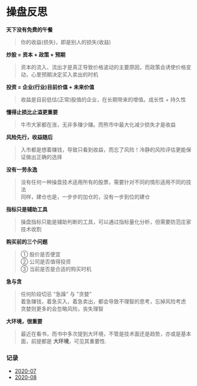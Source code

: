 # 操盘反思

**天下没有免费的午餐**

> 你的收益(损失)，即是别人的损失(收益)

**炒股 = 资本 + 政策 + 预期**

> 资本的流入、流出才是真正导致价格波动的主要原因，而政策会诱使价格变动，心里预期决定买入卖出的时机

**投资 = 企业(行业)目前价值 + 未来价值**

> 收益是目前低估(正常)股值的企业，在长期带来的增值。成长性 + 持久性

**懂得止损比止溢更重要**

> 牛市大家都在涨，无非多赚少赚。而熊市中最大化减少损失才是收益

**风险先行，收益随后**

> 入市都是想着赚钱，导致只看到收益，而忘了风险！冷静的风险评估更能保证做出正确的选择

**没有一劳永逸**

> 没有任何一种操盘技术适用所有的股票，需要针对不同的情形适用不同的技法  
> 同样，建仓也是，一步步的加仓的，没有一步到位的建仓

**指标只是辅助工具**

> 操盘指标只能是辅助判断的工具，可以通过指标量化分析，但需要防范庄家技术收割

**购买前的三个问题**

> ① 股价是否便宜  
> ② 公司是否值得投资  
> ③ 当前是否是合适的购买时机

**急与贪**

> 任何阶段切忌 "急躁" 与 "贪婪"  
> 着急赚钱，着急买入，着急卖出，都会导致不理智的思考，忘掉风险考虑  
> 贪婪则更多的会忽略风险，丧失理智

**大环境，很重要**

> 最近在看书，而书中多次提到大环境，不管是技术面还是趋势，亦或是基本面，前提都是 **大环境**，可见其重要性.

### 记录

- [2020-07](./2020-07)
- [2020-08](./2020-08)
